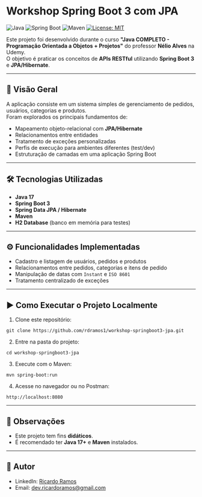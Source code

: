 # Workshop Spring Boot 3 com JPA

![Java](https://img.shields.io/badge/Java-17-blue) 
![Spring Boot](https://img.shields.io/badge/Spring%20Boot-3.x-brightgreen) 
![Maven](https://img.shields.io/badge/Maven-4-red) 
[![License: MIT](https://img.shields.io/badge/License-MIT-yellow.svg)](LICENSE)

Este projeto foi desenvolvido durante o curso **"Java COMPLETO - Programação Orientada a Objetos + Projetos"** do professor **Nélio Alves** na Udemy.  
O objetivo é praticar os conceitos de **APIs RESTful** utilizando **Spring Boot 3** e **JPA/Hibernate**.  

---

## 📖 Visão Geral

A aplicação consiste em um sistema simples de gerenciamento de pedidos, usuários, categorias e produtos.  
Foram explorados os principais fundamentos de:

- Mapeamento objeto-relacional com **JPA/Hibernate**  
- Relacionamentos entre entidades  
- Tratamento de exceções personalizadas  
- Perfis de execução para ambientes diferentes (test/dev)  
- Estruturação de camadas em uma aplicação Spring Boot  

---

## 🛠️ Tecnologias Utilizadas

- **Java 17**  
- **Spring Boot 3**  
- **Spring Data JPA / Hibernate**  
- **Maven**  
- **H2 Database** (banco em memória para testes)  

---

## ⚙️ Funcionalidades Implementadas

- Cadastro e listagem de usuários, pedidos e produtos  
- Relacionamentos entre pedidos, categorias e itens de pedido  
- Manipulação de datas com `Instant` e `ISO 8601`  
- Tratamento centralizado de exceções  

---

## ▶️ Como Executar o Projeto Localmente

1. Clone este repositório:

```
git clone https://github.com/rdramos1/workshop-springboot3-jpa.git
```

2. Entre na pasta do projeto:

```
cd workshop-springboot3-jpa
```

3. Execute com o Maven:

```
mvn spring-boot:run
```

4. Acesse no navegador ou no Postman:

```
http://localhost:8080
```

---

## 📌 Observações

- Este projeto tem fins **didáticos**.  
- É recomendado ter **Java 17+** e **Maven** instalados.  

---

## 👤 Autor
- LinkedIn: [Ricardo Ramos](https://www.linkedin.com/in/rdramos1)
- Email: dev.ricardoramos@gmail.com

